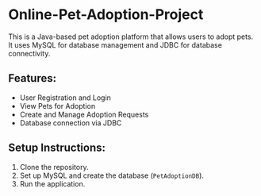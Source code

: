 # Online-Pet-Adoption-Project

This is a Java-based pet adoption platform that allows users to adopt pets.
It uses MySQL for database management and JDBC for database connectivity.

## Features:
- User Registration and Login
- View Pets for Adoption
- Create and Manage Adoption Requests
- Database connection via JDBC

## Setup Instructions:
1. Clone the repository.
2. Set up MySQL and create the database (`PetAdoptionDB`).
3. Run the application.
